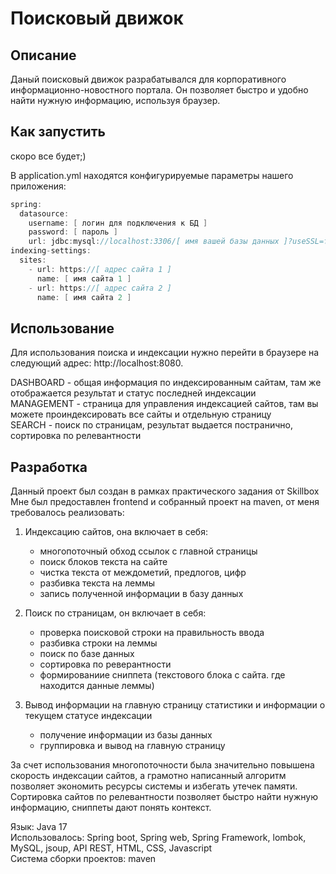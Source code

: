 # Поисковый движок

## Описание
Даный поисковый движок разрабатывался для корпоративного информационно-новостного портала. 
Он позволяет быстро и удобно найти нужную информацию, используя браузер. 

## Как запустить 
скоро все будет;)

В application.yml находятся конфигурируемые параметры нашего приложения:   

```java
spring:   
  datasource:    
    username: [ логин для подключения к БД ]   
    password: [ пароль ]   
    url: jdbc:mysql://localhost:3306/[ имя вашей базы данных ]?useSSL=false&requireSSL=false&allowPublicKeyRetrieval=true    
indexing-settings:   
  sites:   
    - url: https://[ адрес сайта 1 ]  
      name: [ имя сайта 1 ]     
    - url: https://[ адрес сайта 2 ]   
      name: [ имя сайта 2 ]
```

## Использование


Для использования поиска и индексации нужно перейти в браузере на следующий адрес: http://localhost:8080.

DASHBOARD - общая информация по индексированным сайтам, там же отображается результат и статус последней индексации   
MANAGEMENT - страница для управления индексацией сайтов, там вы можете проиндексировать все сайты и отдельную страницу       
SEARCH - поиск по страницам, результат выдается постранично, сортировка по релевантности   

## Разработка
Данный проект был создан в рамках практического задания от Skillbox
Мне был предоставлен frontend и собранный проект на maven, от меня требовалось реализовать:

  1. Индексацию сайтов, она включает в себя:
     - многопоточный обход ссылок с главной страницы
     - поиск блоков текста на сайте
     - чистка текста от междометий, предлогов, цифр
     - разбивка текста на леммы
     - запись полученной информации в базу данных
       
  2. Поиск по страницам, он включает в себя:
     - проверка поисковой строки на правильность ввода
     - разбивка строки на леммы
     - поиск по базе данных
     - сортировка по реверантности
     - формированиие сниппета (текстового блока с сайта. где находится данные леммы)
       
  3. Вывод информации на главную страницу статистики и информации о текущем статусе индексации
     - получение информации из базы данных
     - группировка и вывод на главную страницу
       
За счет использования многопоточности была значительно повышена скорость индексации сайтов, а грамотно написанный алгоритм 
позволяет экономить ресурсы системы и избегать утечек памяти. Сортировка сайтов по релевантности позволяет быстро найти нужную
информацию, сниппеты дают понять контекст.

Язык: Java 17   
Использовалось: Spring boot, Spring web, Spring Framework, lombok, MySQL, jsoup, API REST, HTML, CSS, Javascript   
Система сборки проектов: maven
